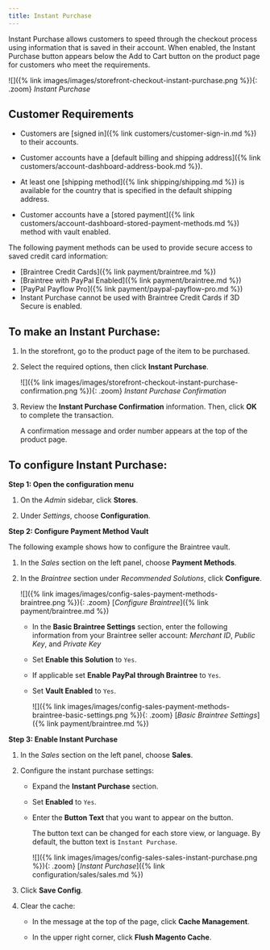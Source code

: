 ```yaml
---
title: Instant Purchase
---
```


Instant Purchase allows customers to speed through the checkout process using information that is saved in their account. When enabled, the Instant Purchase button appears below the Add to Cart button on the product page for customers who meet the requirements.

![]({% link images/images/storefront-checkout-instant-purchase.png %}){: .zoom}
_Instant Purchase_

## Customer Requirements

- Customers are [signed in]({% link customers/customer-sign-in.md %}) to their accounts.

- Customer accounts have a [default billing and shipping address]({% link customers/account-dashboard-address-book.md %}).

- At least one [shipping method]({% link shipping/shipping.md %}) is available for the country that is specified in the default shipping address.

- Customer accounts have a [stored payment]({% link customers/account-dashboard-stored-payment-methods.md %}) method with vault enabled.

The following payment methods can be used to provide secure access to saved credit card information:

- [Braintree Credit Cards]({% link payment/braintree.md %})
- [Braintree with PayPal Enabled]({% link payment/braintree.md %})
- [PayPal Payflow Pro]({% link payment/paypal-payflow-pro.md %})
- Instant Purchase cannot be used with Braintree Credit Cards if 3D Secure is enabled.

## To make an Instant Purchase:

1. In the storefront, go to the product page of the item to be purchased.

1. Select the required options, then click **Instant Purchase**.

    ![]({% link images/images/storefront-checkout-instant-purchase-confirmation.png %}){: .zoom}
    _Instant Purchase Confirmation_

1. Review the **Instant Purchase Confirmation** information. Then, click **OK** to complete the transaction.

    A confirmation message and order number appears at the top of the product page.

## To configure Instant Purchase:

**Step 1: Open the configuration menu**

1. On the _Admin_ sidebar, click **Stores**.

1. Under _Settings_, choose **Configuration**.

**Step 2: Configure Payment Method Vault**

The following example shows how to configure the Braintree vault.

1. In the _Sales_ section on the left panel, choose **Payment Methods**.

1. In the _Braintree_ section under _Recommended Solutions_, click **Configure**.

    ![]({% link images/images/config-sales-payment-methods-braintree.png %}){: .zoom}
    [_Configure Braintree_]({% link payment/braintree.md %})

   - In the **Basic Braintree Settings** section, enter the following information from your Braintree seller account: _Merchant ID_, _Public Key_, and _Private Key_

   - Set **Enable this Solution** to `Yes`.

   - If applicable set **Enable PayPal through Braintree** to `Yes`.

   - Set **Vault Enabled** to `Yes`.

       ![]({% link images/images/config-sales-payment-methods-braintree-basic-settings.png %}){: .zoom}
       [_Basic Braintree Settings_]({% link payment/braintree.md %})

**Step 3: Enable Instant Purchase**

1. In the _Sales_ section on the left panel, choose **Sales**.

1. Configure the instant purchase settings:

   - Expand the **Instant Purchase** section.

   - Set **Enabled** to `Yes`.

   - Enter the **Button Text** that you want to appear on the button.

      The button text can be changed for each store view, or language. By default, the button text is `Instant Purchase`.

      ![]({% link images/images/config-sales-sales-instant-purchase.png %}){: .zoom}
      [_Instant Purchase_]({% link configuration/sales/sales.md %})

1. Click **Save Config**.

1. Clear the cache:

   - In the message at the top of the page, click **Cache Management**.

   - In the upper right corner, click **Flush Magento Cache**.
